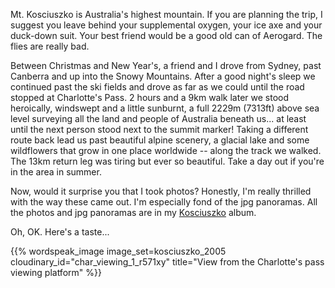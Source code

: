 <!--
.. title: Kosciuszko - A walk in the park
.. slug: 20060130kosciuszko
.. date: 2006/01/30 22:30:35
.. spellcheck_exceptions: Aerogard,Kosciuszko,img,jpg,ri,src,srcset,sunburnt,vw,zoomable
.. tags: Photography, Travel
.. link: 
.. description: 
-->


Mt. Kosciuszko is Australia's highest mountain. If you are planning the trip, I suggest you leave behind your supplemental oxygen, your ice axe and your duck-down suit. Your best friend would be a good old can of Aerogard. The flies are really bad.

Between Christmas and New Year's, a friend and I drove from Sydney, past Canberra and up into the Snowy Mountains. After a good night's sleep we continued past the ski fields and drove as far as we could until the road stopped at Charlotte's Pass. 2 hours and a 9km walk later we stood heroically, windswept and a little sunburnt, a full 2229m (7313ft) above sea level surveying all the land and people of Australia beneath us... at least until the next person stood next to the summit marker! Taking a different route back lead us past beautiful alpine scenery, a glacial lake and some wildflowers that grow in one place worldwide -- along the track we walked. The 13km return leg was tiring but ever so beautiful. Take a day out if you're in the area in summer.

Now, would it surprise you that I took photos? Honestly, I'm really thrilled with the way these came out. I'm especially fond of the jpg panoramas. All the photos and jpg panoramas are in my [Kosciuszko](https://images.wordspeak.org/kosciuszko_2005/) album.

Oh, OK. Here's a taste...

{{% wordspeak_image image_set=kosciuszko_2005 cloudinary_id="char_viewing_1_r571xy" title="View from the Charlotte's pass viewing platform" %}}

